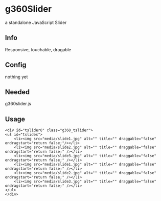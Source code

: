# g360Slider
a standalone JavaScript Slider

## Info
Responsive, touchable, dragable

## Config
nothing yet

## Needed
g360slider.js

## Usage
```
<div id="tslider0" class="g360_tslider">
<ul id="tslides">
	<li><img src="media/slide1.jpg" alt="" title="" draggable="false" ondragstart="return false;"/></li>
	<li><img src="media/slide2.jpg" alt="" title="" draggable="false" ondragstart="return false;" /></li>
	<li><img src="media/slide3.jpg" alt="" title="" draggable="false" ondragstart="return false;" /></li>
	<li><img src="media/slide1.jpg" alt="" title="" draggable="false" ondragstart="return false;" /></li>
	<li><img src="media/slide2.jpg" alt="" title="" draggable="false" ondragstart="return false;" /></li>
	<li><img src="media/slide3.jpg" alt="" title="" draggable="false" ondragstart="return false;" /></li>
</ul>
</div>
```

